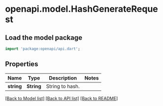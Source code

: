 # openapi.model.HashGenerateRequest

## Load the model package
```dart
import 'package:openapi/api.dart';
```

## Properties
Name | Type | Description | Notes
------------ | ------------- | ------------- | -------------
**string** | **String** | String to hash. | 

[[Back to Model list]](../README.md#documentation-for-models) [[Back to API list]](../README.md#documentation-for-api-endpoints) [[Back to README]](../README.md)


